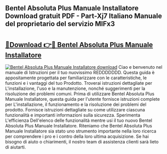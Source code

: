 ## Bentel Absoluta Plus Manuale Installatore Download gratuit PDF - Part-Xj7 Italiano Manuale del proprietario del servizio MlFx3

# <h2><a href="http://dfeft7i.blite.top/?on=Bentel+Absoluta+Plus+Manuale+Installatore">🔗Download 👉🔴 Bentel Absoluta Plus Manuale Installatore</a></h2>

[![Bentel Absoluta Plus Manuale Installatore download](https://i.imgur.com/lujVjoI.png)](http://dfeft7i.blite.top/?on=Bentel+Absoluta+Plus+Manuale+Installatore)
Ciao e benvenuto nel manuale di Istruzioni per il tuo nuovissimo REDDDDDDD. Questa guida è appositamente progettata per familiarizzare con le caratteristiche, le funzioni e i vantaggi del tuo Prodotto. Troverai istruzioni dettagliate per L'installazione, l'uso e la manutenzione, nonché suggerimenti per la risoluzione dei problemi comuni. Prima di utilizzare Bentel Absoluta Plus Manuale Installatore, questa guida per l'utente fornisce istruzioni complete per L'installazione, il funzionamento e la risoluzione dei problemi del prodotto. Fornisce istruzioni dettagliate su come utilizzare ciascuna funzionalità e importanti informazioni sulla sicurezza. Sperimenta L'efficienza Dell'elenco delle funzionalità mentre usi il tuo nuovo Bentel Absoluta Plus Manuale Installatore. Riteniamo che Bentel Absoluta Plus Manuale Installatore sia stato uno strumento importante nella loro ricerca per comprendere i pro e i contro della loro ultima acquisizione. Se hai bisogno di aiuto o chiarimenti, il nostro team di assistenza clienti sarà lieto di aiutarti.
